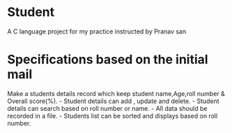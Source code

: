 # Student
A C language project for my practice instructed by Pranav san

# Specifications based on the initial mail
Make a students details record which keep student name,Age,roll number & Overall score(%).
      - Student details can add , update and delete.
      - Student details can search based on roll number or name.
      - All data should be recorded in a file.
      - Students list can be sorted and displays based on roll number.